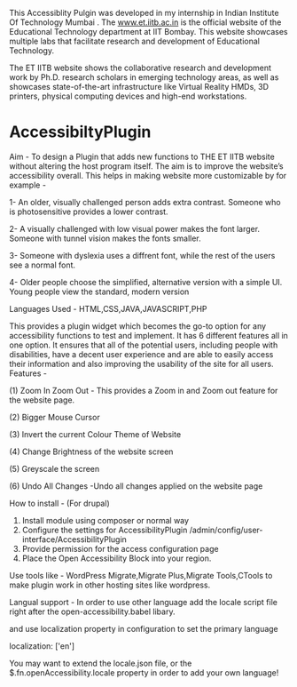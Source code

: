 This Accessiblity Pulgin was developed in my internship in Indian Institute Of Technology Mumbai . The www.et.iitb.ac.in is the official website of the Educational Technology department at IIT Bombay. This website showcases multiple labs that facilitate research and development of Educational Technology.

The ET IITB website shows the collaborative research and development work by Ph.D. research scholars in emerging technology areas, as well as showcases state-of-the-art infrastructure like Virtual Reality HMDs, 3D printers, physical computing devices and high-end workstations.

# AccessibiltyPlugin
 
Aim - To design a Plugin that adds new functions to THE ET IITB website without altering the host program itself. The aim is to improve the website’s accessibility overall. This helps in making website more customizable by for example -

1- An older, visually challenged person adds extra contrast. Someone who is photosensitive provides a lower contrast.

2- A visually challenged with low visual power makes the font larger. Someone with tunnel vision makes the fonts smaller.

3- Someone with dyslexia uses a diffrent font, while the rest of the users see a normal font.

4- Older people choose the simplified, alternative version with a simple UI. Young people view the standard, modern version


Languages Used - HTML,CSS,JAVA,JAVASCRIPT,PHP



This provides a plugin widget which becomes the go-to option for any accessibility functions to test and implement. It has 6 different features all in one option. It ensures that all of the potential users, including people with disabilities, have a decent user experience and are able to easily access their information and also improving the usability of the site for all users.
Features - 

(1) Zoom In Zoom Out - This provides a Zoom in and Zoom out feature for the website page.

(2) Bigger Mouse Cursor

(3) Invert the current Colour Theme of Website

(4) Change Brightness of the website screen

(5) Greyscale the screen

(6) Undo All Changes -Undo all changes applied on the website page


How to install - (For drupal)
1) Install module using composer or normal way
2) Configure the settings for  AccessibilityPlugin
   /admin/config/user-interface/AccessibilityPlugin
3) Provide permission for the access configuration page
4) Place the Open Accessibility Block into your region.


Use tools like - WordPress Migrate,Migrate Plus,Migrate Tools,CTools to make plugin work in other hosting sites like wordpress.




Langual support - 
In order to use other language add the locale script file right after the open-accessibility.babel libary.

<script src="dist/open-accessibility.min.js"></script>

<script src="dist/locale.min.js"></script>

and use localization property in configuration to set the primary language

localization: ['en']

You may want to extend the locale.json file, or the $.fn.openAccessibility.locale property in order to add your own language!

          
     

